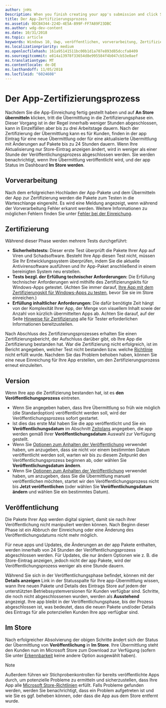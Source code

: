 ```yaml
---
author: jnHs
Description: When you finish creating your app's submission and click Submit to the Store, the submission enters the certification step.
title: Der App-Zertifizierungsprozess
ms.assetid: 0DCB4344-224D-4E5A-899F-FF7A89F23DBC
ms.author: wdg-dev-content
ms.date: 10/31/2018
ms.topic: article
keywords: Windows 10, Uwp, veröffentlichen, vorverarbeitung, Zertifizierung, freigeben, Ausstehend, übermitteln, veröffentlichen, Status, Zeit
ms.localizationpriority: medium
ms.openlocfilehash: 161a95141511bc00b1d1a707e893d85dccfa8409
ms.sourcegitcommit: e814a13978f33654d8e995584f4b047cb53e0aef
ms.translationtype: MT
ms.contentlocale: de-DE
ms.lasthandoff: 11/05/2018
ms.locfileid: "6024608"
---
```

# <a name="the-app-certification-process"></a>Der App-Zertifizierungsprozess

Nachdem Sie die App-Einreichung fertig gestellt haben und auf **An Store übermitteln** klicken, tritt die Übermittlung in die Zertifizierungsphase ein. Dieser Vorgang ist in der Regel innerhalb weniger Stunden abgeschlossen, kann in Einzelfällen aber bis zu drei Arbeitstage dauern. Nach der Zertifizierung der Übermittlung kann es für Kunden, finden in der app Eintrag für eine neue Übermittlung oder für eine aktualisierte Übermittlung mit Änderungen auf Pakete bis zu 24 Stunden dauern. Wenn Ihre Aktualisierung nur Store-Eintrag anzeigen ändert, wird in weniger als einer Stunde der Veröffentlichungsprozess abgeschlossen werden.  Sie werden benachrichtigt, wenn Ihre Übermittlung veröffentlicht wird, und der app Status im Dashboard **Im Store werden**.

## <a name="preprocessing"></a>Vorverarbeitung

Nach dem erfolgreichen Hochladen der App-Pakete und dem Übermitteln der App zur Zertifizierung werden die Pakete zum Testen in die Warteschlange eingereiht. Es wird eine Meldung angezeigt, wenn während der Vorverarbeitung Fehler erkannt werden. Weitere Informationen zu möglichen Fehlern finden Sie unter [Fehler bei der Einreichung](resolve-submission-errors.md).

## <a name="certification"></a>Zertifizierung

Während dieser Phase werden mehrere Tests durchgeführt:

-   **Sicherheitstests:** Dieser erste Test überprüft die Pakete Ihrer App auf Viren und Schadsoftware. Besteht Ihre App diesen Test nicht, müssen Sie Ihr Entwicklungssystem überprüfen, indem Sie die aktuelle Antivirensoftware ausführen und Ihr App-Paket anschließend in einem bereinigten System neu erstellen.
-   **Tests bezgl. der Erfüllung technischer Anforderungen:** Die Erfüllung technischer Anforderungen wird mithilfe des Zertifizierungskits für Windows-Apps getestet. (Achten Sie immer darauf, [Ihre App mit dem Zertifizierungskit für Windows-Apps zu testen](../debug-test-perf/windows-app-certification-kit.md), bevor Sie sie im Store einreichen.)
-   **Erfüllung inhaltlicher Anforderungen:** Die dafür benötigte Zeit hängt von der Komplexität Ihrer App, der Menge von visuellem Inhalt sowie der Anzahl von kürzlich übermittelten Apps ab. Achten Sie darauf, auf der Seite [Hinweise für Zertifizierung](notes-for-certification.md) alle für Tester erforderlichen Informationen bereitzustellen.

Nach Abschluss des Zertifizierungsprozesses erhalten Sie einen Zertifizierungsbericht, der Aufschluss darüber gibt, ob Ihre App die Zertifizierung bestanden hat. War die Zertifizierung nicht erfolgreich, ist im Bericht angegeben, welcher Test nicht bestanden bzw. welche [Richtlinie](https://docs.microsoft.com/legal/windows/agreements/store-policies) nicht erfüllt wurde. Nachdem Sie das Problem behoben haben, können Sie eine neue Einreichung für Ihre App erstellen, um den Zertifizierungsprozess erneut einzuleiten.

## <a name="release"></a>Version

Wenn Ihre app die Zertifizierung bestanden hat, ist es **den Veröffentlichungsprozess** eintreten.

- Wenn Sie angegeben haben, dass Ihre Übermittlung so früh wie möglich (die Standardoption) veröffentlicht werden soll, wird der Veröffentlichungsprozess sofort gestartet.
- Ist dies das erste Mal haben Sie die app veröffentlicht und Sie ein **Veröffentlichungsdatum** im Abschnitt [Zeitplans](configure-precise-release-scheduling.md#release) angegeben, die app werden gemäß Ihrer **Veröffentlichungsdatum** Auswahl zur Verfügung gestellt.
- Wenn Sie [Optionen zum Anhalten der Veröffentlichung](manage-submission-options.md#publishing-hold-options) verwendet haben, um anzugeben, dass sie nicht vor einem bestimmten Datum veröffentlicht werden soll, warten wir bis zu diesem Zeitpunkt den Veröffentlichungsprozess beginnen ab, oder wählen Sie **Veröffentlichungsdatum ändern**.
- Wenn Sie [Optionen zum Anhalten der Veröffentlichung](manage-submission-options.md#publishing-hold-options) verwendet haben, um anzugeben, dass Sie die Übermittlung manuell veröffentlichen möchten, startet wir den Veröffentlichungsprozess nicht bis **Jetzt veröffentlichen** (oder wählen Sie **Veröffentlichungsdatum ändern** und wählen Sie ein bestimmtes Datum).


## <a name="publishing"></a>Veröffentlichung

Die Pakete Ihrer App werden digital signiert, damit sie nach ihrer Veröffentlichung nicht manipuliert werden können. Nach Beginn dieser Phase ist ein Abbruch der Einreichung oder eine Änderung des Veröffentlichungsdatums nicht mehr möglich.

Für neue apps und Updates, die Änderungen an der app Pakete enthalten, werden innerhalb von 24 Stunden der Veröffentlichungsprozess abgeschlossen werden. Für Updates, die nur ändern Optionen wie z. B. die Store-Eintrag anzeigen, jedoch nicht der app Pakete, wird der Veröffentlichungsprozess weniger als eine Stunde dauern.

Während Sie sich in der Veröffentlichungsphase befindet, können mit der **Details anzeigen** Link in der Statusspalte für Ihre app-Übermittlung wissen, wann Ihre neuen Pakete und Details des Eintrags Store auf jedem der unterstützten Betriebssystemversionen für Kunden verfügbar sind. Schritte, die noch nicht abgeschlossenen wurden, werden als **Ausstehend** angezeigt. Ihre app bleibt in der Veröffentlichungsphase, bis der Prozess abgeschlossen ist, was bedeutet, dass die neuen Pakete und/oder Details des Eintrags für alle potenziellen Kunden Ihre app verfügbar sind.

## <a name="in-the-store"></a>Im Store 

Nach erfolgreicher Absolvierung der obigen Schritte ändert sich der Status der Übermittlung von **Veröffentlichung** in **Im Store**. Ihre Übermittlung steht den Kunden nun im Microsoft Store zum Download zur Verfügung (sofern Sie unter [Erkennbarkeit](choose-visibility-options.md#discoverability) keine andere Option ausgewählt haben). 

> [!NOTE]
> Außerdem führen wir Stichprobenkontrollen für bereits veröffentlichte Apps durch, um potenzielle Probleme zu ermitteln und sicherzustellen, dass Ihre App alle [Microsoft Store-Richtlinien](https://docs.microsoft.com/legal/windows/agreements/store-policies) erfüllt. Falls Probleme gefunden werden, werden Sie benachrichtigt, dass ein Problem aufgetreten ist und wie Sie es ggf. beheben können, oder dass die App aus dem Store entfernt wurde.

 

 

 





